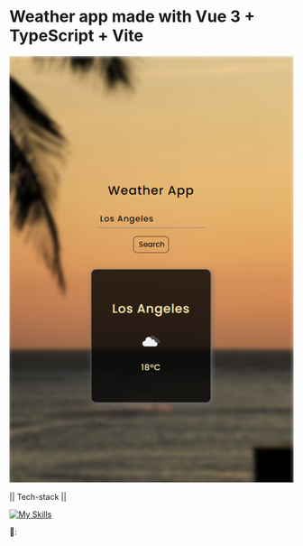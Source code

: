 # Weather app made with Vue 3 + TypeScript + Vite

![Screenshots](https://github.com/JPereyra7/vue-weatherapp/blob/main/src/assets/screenshot.png?raw=true)

|| Tech-stack ||

[![My Skills](https://skillicons.dev/icons?i=ts,vue,css,vscode&perline=4)](https://skillicons.dev) 

🔗: 

